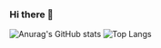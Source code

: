 ### Hi there 👋

<!--
**wanghuzhou/wanghuzhou** is a ✨ _special_ ✨ repository because its `README.md` (this file) appears on your GitHub profile.

Here are some ideas to get you started:

- 🔭 I’m currently working on ...
- 🌱 I’m currently learning ...
- 👯 I’m looking to collaborate on ...
- 🤔 I’m looking for help with ...
- 💬 Ask me about ...
- 📫 How to reach me: ...
- 😄 Pronouns: ...
- ⚡ Fun fact: ...
-->

![Anurag's GitHub stats](https://github-readme-stats.vercel.app/api?username=wanghuzhou&count_private=true&theme=cobalt&show_icons=true)
![Top Langs](https://github-readme-stats.vercel.app/api/top-langs?username=wanghuzhou&layout=compact)

